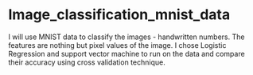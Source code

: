 # Image_classification_mnist_data

I will use MNIST data to classify the images - handwritten numbers. The features are nothing but pixel values of the image. I chose Logistic Regression and support vector machine to run on the data and compare their accuracy using cross validation technique. 
